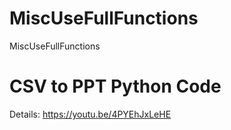# MiscUseFullFunctions
MiscUseFullFunctions
# CSV to PPT Python Code 
Details: https://youtu.be/4PYEhJxLeHE
